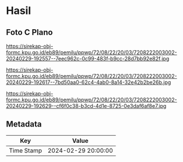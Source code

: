 # Hasil

## Foto C Plano

https://sirekap-obj-formc.kpu.go.id/eb89/pemilu/ppwp/72/08/22/20/03/7208222003002-20240229-192557--7eec962c-0c99-483f-b9cc-28d7bb92e82f.jpg

https://sirekap-obj-formc.kpu.go.id/eb89/pemilu/ppwp/72/08/22/20/03/7208222003002-20240229-192617--7bd50aa0-62c4-4ab0-8a14-32e42b2be26b.jpg

https://sirekap-obj-formc.kpu.go.id/eb89/pemilu/ppwp/72/08/22/20/03/7208222003002-20240229-192629--cf6f0c38-b3cd-4d1e-8725-0e3daf6af8e7.jpg


## Metadata

| Key        | Value               |
| ---------- | ------------------- |
| Time Stamp | 2024-02-29 20:00:00 |



